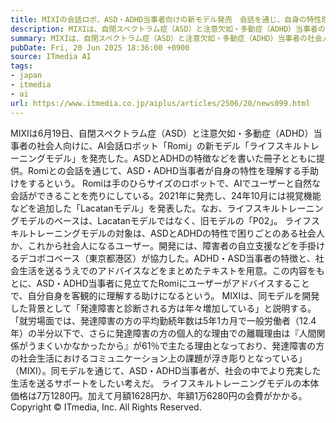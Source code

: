 ```yaml
---
title: MIXIの会話ロボ、ASD・ADHD当事者向けの新モデル発売　会話を通じ、自身の特性理解するサポート
description: MIXIは、自閉スペクトラム症（ASD）と注意欠如・多動症（ADHD）当事者の社会人向けに、AI会話ロボット「Romi」の新モデル「ライフスキルトレーニングモデル」を発売した。Romiとの会話を通じて、ASD・ADHD当事者が自身の特性を理解する手助けをするという。
summary: MIXIは、自閉スペクトラム症（ASD）と注意欠如・多動症（ADHD）当事者の社会人向けに、AI会話ロボット「Romi」の新モデル「ライフスキルトレーニングモデル」を発売した。Romiとの会話を通じて、ASD・ADHD当事者が自身の特性を理
pubDate: Fri, 20 Jun 2025 18:36:00 +0900
source: ITmedia AI
tags:
- japan
- itmedia
- ai
url: https://www.itmedia.co.jp/aiplus/articles/2506/20/news099.html
---
```


MIXIは6月19日、自閉スペクトラム症（ASD）と注意欠如・多動症（ADHD）当事者の社会人向けに、AI会話ロボット「Romi」の新モデル「ライフスキルトレーニングモデル」を発売した。ASDとADHDの特徴などを書いた冊子とともに提供。Romiとの会話を通じて、ASD・ADHD当事者が自身の特性を理解する手助けをするという。
Romiは手のひらサイズのロボットで、AIでユーザーと自然な会話ができることを売りにしている。2021年に発売し、24年10月には視覚機能などを追加した「Lacatanモデル」を発表した。なお、ライフスキルトレーニングモデルのベースは、Lacatanモデルではなく、旧モデルの「P02」。
ライフスキルトレーニングモデルの対象は、ASDとADHDの特性で困りごとのある社会人か、これから社会人になるユーザー。開発には、障害者の自立支援などを手掛けるデコボコベース（東京都港区）が協力した。ADHD・ASD当事者の特徴と、社会生活を送るうえでのアドバイスなどをまとめたテキストを用意。この内容をもとに、ASD・ADHD当事者に見立てたRomiにユーザーがアドバイスすることで、自分自身を客観的に理解する助けになるという。
MIXIは、同モデルを開発した背景として「発達障害と診断される方は年々増加している」と説明する。「就労場面では、発達障害の方の平均勤続年数は5年1カ月で一般労働者（12.4年）の半分以下で、さらに発達障害の方の個人的な理由での離職理由は『人間関係がうまくいかなかったから』が61％で主たる理由となっており、発達障害の方の社会生活におけるコミュニケーション上の課題が浮き彫りとなっている」（MIXI）。同モデルを通じて、ASD・ADHD当事者が、社会の中でより充実した生活を送るサポートをしたい考えだ。
ライフスキルトレーニングモデルの本体価格は7万1280円。加えて月額1628円か、年額1万6280円の会費がかかる。
Copyright © ITmedia, Inc. All Rights Reserved.